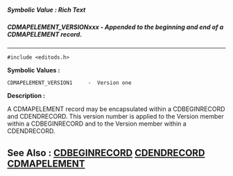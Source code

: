 ##### Symbolic Value : Rich Text
##### CDMAPELEMENT_VERSIONxxx - Appended to the beginning and end of a CDMAPELEMENT record.
---
```
#include <editods.h>
```

**Symbolic Values :**

	CDMAPELEMENT_VERSION1	  -  Version one


**Description :**

A CDMAPELEMENT record may be encapsulated within a CDBEGINRECORD and CDENDRECORD.  This version number is applied to the Version member within a CDBEGINRECORD and to the Version member within a CDENDRECORD.


**See Also :**
[CDBEGINRECORD](/domino-c-api-docs/reference/Data/CDBEGINRECORD)
[CDENDRECORD](/domino-c-api-docs/reference/Data/CDENDRECORD)
[CDMAPELEMENT](/domino-c-api-docs/reference/Data/CDMAPELEMENT)
---
